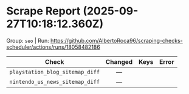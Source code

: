 # Scrape Report (2025-09-27T10:18:12.360Z)

Group: `seo`  |  Run: https://github.com/AlbertoRoca96/scraping-checks-scheduler/actions/runs/18058482186

| Check | Changed | Keys | Error |
|---|:---:|:--|:--|
| `playstation_blog_sitemap_diff` | — |  |  |
| `nintendo_us_news_sitemap_diff` | — |  |  |
